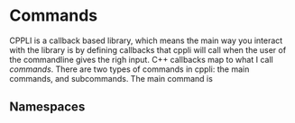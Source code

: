 # Commands
CPPLI is a callback based library, 
which means the main way you interact with the library is by defining callbacks that cppli will call when the user of the commandline gives the righ input.
C++ callbacks map to what I call _commands_. There are two types of commands in cppli: the main commands, and subcommands.
The main command is 

## Namespaces